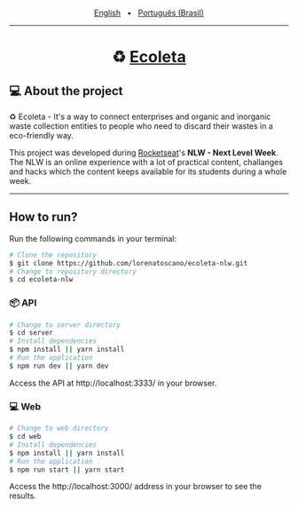<p align="center">
  <a href="https://github.com/lorenatoscano/ecoleta-nlw/blob/main/README-en.md">English</a>&nbsp;&nbsp;&nbsp;•&nbsp;&nbsp;
  <a href="https://github.com/lorenatoscano/ecoleta-nlw/blob/main/README.md">Português (Brasil)</a>
</p>
<hr>

<h1 align="center">
     ♻️ <a href="#" alt="site do ecoleta"> Ecoleta </a>
</h1>

## 💻 About the project

♻️ Ecoleta - It's a way to connect enterprises and organic and inorganic waste collection entities to people who need to discard their wastes in a eco-friendly way.

This project was developed during  [Rocketseat](https://blog.rocketseat.com.br/primeira-next-level-week/)'s  **NLW - Next Level Week**. The NLW is an online experience with a lot of practical content, challanges and hacks which the content keeps available for its students during a whole week.

---

## How to run?

Run the following commands in your terminal:

```bash
# Clone the repository
$ git clone https://github.com/lorenatoscano/ecoleta-nlw.git
# Change to repository directory
$ cd ecoleta-nlw
```

### 📦 API

```bash
# Change to server directory
$ cd server
# Install dependencies
$ npm install || yarn install 
# Run the application
$ npm run dev || yarn dev 
```

Access the API at http://localhost:3333/ in your browser.

### 💻 Web

```bash
# Change to web directory
$ cd web
# Install dependencies
$ npm install || yarn install 
# Run the application
$ npm run start || yarn start 
```

Access the http://localhost:3000/ address in your browser to see the results.